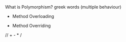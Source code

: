 What is Polymorphism? 
greek words (multiple behaviour)


- Method Overloading

- Method Overriding


// + -  * / 